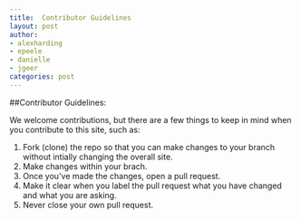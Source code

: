 ```yaml
---
title:  Contributor Guidelines
layout: post
author:
- alexharding
- epeele
- danielle
- jgeer
categories: post
---
```



##Contributor Guidelines:

We welcome contributions, but there are a few things to keep in mind when you contribute to this site, such as:

1.  Fork (clone) the repo so that you can make changes to your branch without intially changing the overall site.
2.  Make changes within your brach.
3.  Once you've made the changes, open a pull request.
4.  Make it clear when you label the pull request what you have changed and what you are asking.
5.  Never close your own pull request.



